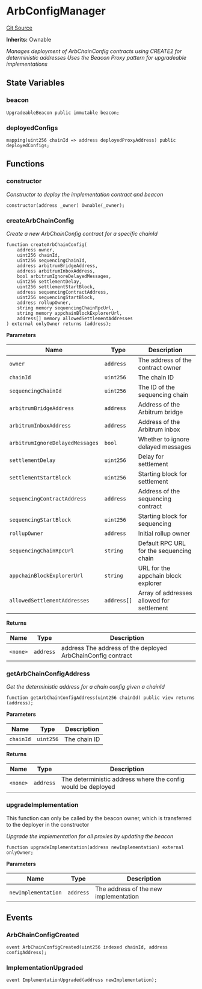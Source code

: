 # ArbConfigManager
[Git Source](https://github.com/SyndicateProtocol/metabased-rollup/blob/cced719ff6d4998b665e130eebebe54b39f5cf15/src/config/ArbConfigManager.sol)

**Inherits:**
Ownable

*Manages deployment of ArbChainConfig contracts using CREATE2 for deterministic addresses
Uses the Beacon Proxy pattern for upgradeable implementations*


## State Variables
### beacon

```solidity
UpgradeableBeacon public immutable beacon;
```


### deployedConfigs

```solidity
mapping(uint256 chainId => address deployedProxyAddress) public deployedConfigs;
```


## Functions
### constructor

*Constructor to deploy the implementation contract and beacon*


```solidity
constructor(address _owner) Ownable(_owner);
```

### createArbChainConfig

*Create a new ArbChainConfig contract for a specific chainId*


```solidity
function createArbChainConfig(
    address owner,
    uint256 chainId,
    uint256 sequencingChainId,
    address arbitrumBridgeAddress,
    address arbitrumInboxAddress,
    bool arbitrumIgnoreDelayedMessages,
    uint256 settlementDelay,
    uint256 settlementStartBlock,
    address sequencingContractAddress,
    uint256 sequencingStartBlock,
    address rollupOwner,
    string memory sequencingChainRpcUrl,
    string memory appchainBlockExplorerUrl,
    address[] memory allowedSettlementAddresses
) external onlyOwner returns (address);
```
**Parameters**

|Name|Type|Description|
|----|----|-----------|
|`owner`|`address`|The address of the contract owner|
|`chainId`|`uint256`|The chain ID|
|`sequencingChainId`|`uint256`|The ID of the sequencing chain|
|`arbitrumBridgeAddress`|`address`|Address of the Arbitrum bridge|
|`arbitrumInboxAddress`|`address`|Address of the Arbitrum inbox|
|`arbitrumIgnoreDelayedMessages`|`bool`|Whether to ignore delayed messages|
|`settlementDelay`|`uint256`|Delay for settlement|
|`settlementStartBlock`|`uint256`|Starting block for settlement|
|`sequencingContractAddress`|`address`|Address of the sequencing contract|
|`sequencingStartBlock`|`uint256`|Starting block for sequencing|
|`rollupOwner`|`address`|Initial rollup owner|
|`sequencingChainRpcUrl`|`string`|Default RPC URL for the sequencing chain|
|`appchainBlockExplorerUrl`|`string`|URL for the appchain block explorer|
|`allowedSettlementAddresses`|`address[]`|Array of addresses allowed for settlement|

**Returns**

|Name|Type|Description|
|----|----|-----------|
|`<none>`|`address`|address The address of the deployed ArbChainConfig contract|


### getArbChainConfigAddress

*Get the deterministic address for a chain config given a chainId*


```solidity
function getArbChainConfigAddress(uint256 chainId) public view returns (address);
```
**Parameters**

|Name|Type|Description|
|----|----|-----------|
|`chainId`|`uint256`|The chain ID|

**Returns**

|Name|Type|Description|
|----|----|-----------|
|`<none>`|`address`|The deterministic address where the config would be deployed|


### upgradeImplementation

This function can only be called by the beacon owner, which is transferred
to the deployer in the constructor

*Upgrade the implementation for all proxies by updating the beacon*


```solidity
function upgradeImplementation(address newImplementation) external onlyOwner;
```
**Parameters**

|Name|Type|Description|
|----|----|-----------|
|`newImplementation`|`address`|The address of the new implementation|


## Events
### ArbChainConfigCreated

```solidity
event ArbChainConfigCreated(uint256 indexed chainId, address configAddress);
```

### ImplementationUpgraded

```solidity
event ImplementationUpgraded(address newImplementation);
```

